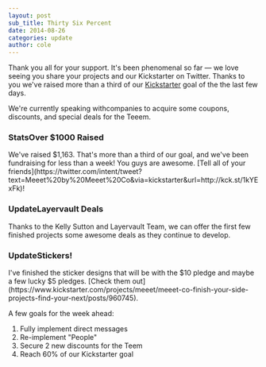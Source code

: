 ```yaml
---
layout: post
sub_title: Thirty Six Percent
date: 2014-08-26
categories: update
author: cole
---
```


Thank you all for your support. It's been phenomenal so far — we love seeing you share your projects and our Kickstarter on Twitter. Thanks to you we've raised more than a third of our [Kickstarter](http://fund.meeet.co) goal of the the last few days. 

We're currently speaking withcompanies to acquire some coupons, discounts, and special deals for the Teeem.

<h3><span class="stats">Stats</span>Over $1000 Raised</h3>
We've raised $1,163. That's more than a third of our goal, and we've been fundraising for less than a week! You guys are awesome. [Tell all of your friends](https://twitter.com/intent/tweet?text=Meeet%20by%20Meeet%20Co&via=kickstarter&url=http://kck.st/1kYExFk)!

<h3><span class="update">Update</span>Layervault Deals</h3>
Thanks to the Kelly Sutton and Layervault Team, we can offer the first few finished projects some awesome deals as they continue to develop.

<h3><span class="update">Update</span>Stickers!</h3>
I've finished the sticker designs that will be with the $10 pledge and maybe a few lucky $5 pledges. [Check them out](https://www.kickstarter.com/projects/meeet/meeet-co-finish-your-side-projects-find-your-next/posts/960745).

A few goals for the week ahead:

1. Fully implement direct messages
2. Re-implement "People"
3. Secure 2 new discounts for the Teem
4. Reach 60% of our Kickstarter goal
